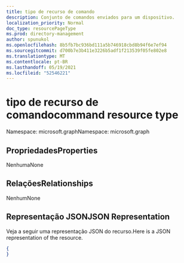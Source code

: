 ```yaml
---
title: tipo de recurso de comando
description: Conjunto de comandos enviados para um dispositivo.
localization_priority: Normal
doc_type: resourcePageType
ms.prod: directory-management
author: spunukol
ms.openlocfilehash: 8b5fb7bc936bd111a5b746918cbd8b94f6e7ef94
ms.sourcegitcommit: d700b7e3b411e3226b5adf1f213539f05fe802e8
ms.translationtype: MT
ms.contentlocale: pt-BR
ms.lasthandoff: 05/19/2021
ms.locfileid: "52546221"
---
```

# <a name="command-resource-type"></a><span data-ttu-id="5fbac-103">tipo de recurso de comando</span><span class="sxs-lookup"><span data-stu-id="5fbac-103">command resource type</span></span>

<span data-ttu-id="5fbac-104">Namespace: microsoft.graph</span><span class="sxs-lookup"><span data-stu-id="5fbac-104">Namespace: microsoft.graph</span></span>

## <a name="properties"></a><span data-ttu-id="5fbac-105">Propriedades</span><span class="sxs-lookup"><span data-stu-id="5fbac-105">Properties</span></span>
<span data-ttu-id="5fbac-106">Nenhuma</span><span class="sxs-lookup"><span data-stu-id="5fbac-106">None</span></span>

## <a name="relationships"></a><span data-ttu-id="5fbac-107">Relações</span><span class="sxs-lookup"><span data-stu-id="5fbac-107">Relationships</span></span>
<span data-ttu-id="5fbac-108">Nenhum</span><span class="sxs-lookup"><span data-stu-id="5fbac-108">None</span></span>
## <a name="json-representation"></a><span data-ttu-id="5fbac-109">Representação JSON</span><span class="sxs-lookup"><span data-stu-id="5fbac-109">JSON Representation</span></span>
<span data-ttu-id="5fbac-110">Veja a seguir uma representação JSON do recurso.</span><span class="sxs-lookup"><span data-stu-id="5fbac-110">Here is a JSON representation of the resource.</span></span>
<!--{
  "blockType": "resource",
  "@odata.type": "microsoft.graph.command"
}-->
``` json
{
}
```





